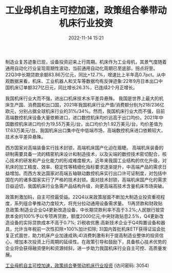 ﻿---
title: 工业母机自主可控加速，政策组合拳带动机床行业投资
date: 2022-11-14 15:21
tags:
- 机械设备
updated: 1970-01-01 08:00:00
---

制造业复苏迹象已现，设备投资迎来上行周期。机床作为工业母机，其景气度随着通用自动化行业呈现周期性波动，当前通用自动化周期已至底部，拐点将至。
22Q3中长期贷款余额83.86万亿元，同比+12.7%，增速比上半年高0.7pct。从中观数据来看，机床、工业机器人和叉车等数据均有反弹迹象:22年9月日本出口中国机床订单额327亿日元，同比增长26.3%，已连续2个月正增长。

我国机床行业大而不强，进出口机床技术水平差异悬殊。
我国是世界上最大的机床生产国、消费国和出口国，2021年我国机床行业产值/消费额分别为218/236亿欧元，分别占据全球机床行业的31%/34%。然而，我国机床行业大而不强，目前高端数控机床设备大量依赖进口，进口数控机床均价远高于出口均价。2021年中国数控机床进口均价为19.55万美元/台，出口均价为1.92万美元/台，均价差值为17.63万美元/台。我国机床出口集中在中低端市场，高端数控机床进口依赖较大，技术水平差异悬殊。
<!-- more -->
西方国家对高端装备实行技术封锁，高端机床国产化迫在眉睫。
高端机床装备的研制需要具备一流的精密机床设计和制造技术，以及尖端的数控技术密切配合，核心技术的研发和产业化能力的形成难度极大。近年来我国工业结构的优化升级，对机床的加工精度、效率、稳定性等精细化指标要求逐渐提升，中高端产品的需求日益增加。而西方发达国家对高端五轴联动数控机床实行出口许可证制度，对包括中国在内的诸多国家实行了严格的技术封锁。面对技术封锁，高端机床国产化的需求日益迫切，我国机床行业急需产品结构升级，向更高端高技术含量机床市场突破。

政策刺激加码，自主可控最受益。22Q4以来政策层面不断加大制造业投资重视程度，系列组合拳推动力度较大，将充分拉动通用设备需求量。
1)再贷款和财政贴息政策:制造业企业Q4更新改造设备，中长期贷款利率不高于3.2%;人民银行按贷款本金的100%予以专项再贷款，额度2000亿元;中央财政贴息2.5%，Q4更新改造设备的实际贷款成本不高于0.7%;
2)税收优惠:高新技术企业于Q4购置设备和器具，允许当年税前一次性扣除+100%加计扣除;
3)国内首批机床ETF获得证监会批复正式面世，助力机床产业加速成熟;4)消费刺激有利于提高制造业整体的投资信心，增加本次投资上行周期的延续性。在政策引导和鼓励下，具备核心技术优势的企业将会获得融资便利和资源倾斜，进一步助力我国机床行业自主可控、高质量发展。


[工业母机自主可控加速，政策组合拳带动机床行业投资](https://url12.ctfile.com/f/3948612-723537111-63adf7?p=3054)
(访问密码: 3054)
